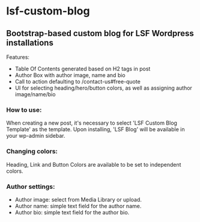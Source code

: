 # lsf-custom-blog

## Bootstrap-based custom blog for LSF Wordpress installations

Features:

- Table Of Contents generated based on H2 tags in post
- Author Box with author image, name and bio
- Call to action defaulting to /contact-us#free-quote
- UI for selecting heading/hero/button colors, as well as assigning author image/name/bio

### How to use:

When creating a new post, it's necessary to select 'LSF Custom Blog Template' as the template.
Upon installing, 'LSF Blog' will be available in your wp-admin sidebar.

### Changing colors:

Heading, Link and Button Colors are available to be set to independent colors.

### Author settings:

- Author image: select from Media Library or upload.
- Author name: simple text field for the author name.
- Author bio: simple text field for the author bio.
